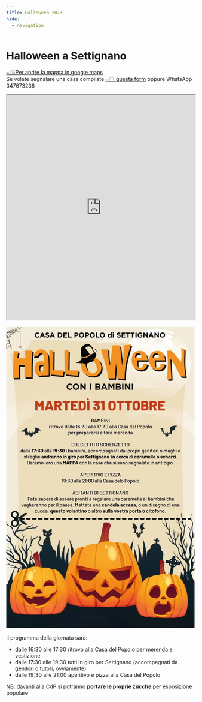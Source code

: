```yaml
---
title: Halloween 2023
hide:
  - navigation
---
```

# Halloween a Settignano

[👉🏼Per aprire la mappa in google maps](https://www.google.com/maps/d/edit?mid=1969Vz8rvqA_DsUyPScdcTHd_1E0L4Ls&usp=sharing)  
Se volete segnalare una casa compilate [👉🏼 questa form](https://forms.gle/3rZDizoN1UPJZRmF6) oppure WhatsApp 347673236

<iframe src="https://www.google.com/maps/d/embed?mid=1969Vz8rvqA_DsUyPScdcTHd_1E0L4Ls&ehbc=2E312F&noprof=1" width="100%" height="600"></iframe>

![](assets/img/halloween-2023.webp)

il programma della giornata sarà:

- dalle 16:30 alle 17:30 ritrovo alla Casa del Popolo per merenda e vestizione
- dalle 17:30 alle 19:30 tutti in giro per Settignano (accompagnati da genitori o tutori, ovviamente)
- dalle 19:30 alle 21:00 aperitivo e pizza alla Casa del Popolo

NB: davanti alla CdP si potranno **portare le proprie zucche** per esposizione popolare


